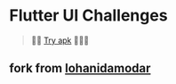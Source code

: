 # Flutter UI Challenges

> 👨‍💻 [Try apk](https://drive.google.com/file/d/11Ai21rXoLt4HD0yv-dn07T6OTxo0uh04/view?usp=sharing) 💪👩‍💻

## fork from [lohanidamodar](https://github.com/lohanidamodar/flutter_ui_challenges#dashboard-uis)